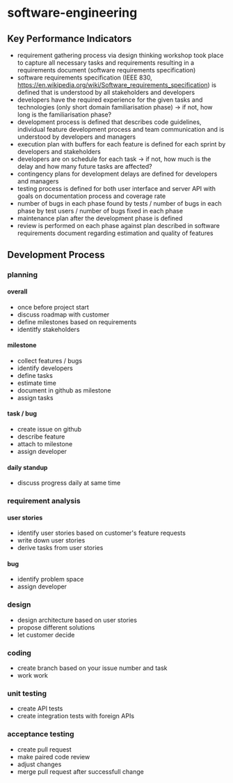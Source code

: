 # software-engineering

## Key Performance Indicators
- requirement gathering process via design thinking workshop took place to capture all necessary tasks and requirements resulting in a requirements document (software requirements specification)
- software requirements specification (IEEE 830, https://en.wikipedia.org/wiki/Software_requirements_specification) is defined that is understood by all stakeholders and developers
- developers have the required experience for the given tasks and technologies (only short domain familiarisation phase) -> if not, how long is the familiarisation phase?
- development process is defined that describes code guidelines, individual feature development process and team communication and is understood by developers and managers
- execution plan with buffers for each feature is defined for each sprint by developers and stakeholders
- developers are on schedule for each task -> if not, how much is the delay and how many future tasks are affected?
- contingency plans for development delays are defined for developers and managers
- testing process is defined for both user interface and server API with goals on documentation process and coverage rate
- number of bugs in each phase found by tests / number of bugs in each phase by test users / number of bugs fixed in each phase
- maintenance plan after the development phase is defined
- review is performed on each phase against plan described in software requirements document regarding estimation and quality of features


## Development Process

### planning
#### overall
- once before project start
- discuss roadmap with customer
- define milestones based on requirements
- identitfy stakeholders
#### milestone
- collect features / bugs
- identify developers
- define tasks
- estimate time
- document in github as milestone
- assign tasks
#### task / bug
- create issue on github
- describe feature
- attach to milestone
- assign developer
#### daily standup
- discuss progress daily at same time
### requirement analysis
#### user stories
- identify user stories based on customer's feature requests
- write down user stories
- derive tasks from user stories
#### bug
- identify problem space
- assign developer
### design
- design architecture based on user stories
- propose different solutions
- let customer decide
### coding
- create branch based on your issue number and task
- work work
### unit testing
- create API tests
- create integration tests with foreign APIs
### acceptance testing
- create pull request
- make paired code review
- adjust changes
- merge pull request after successfull change
